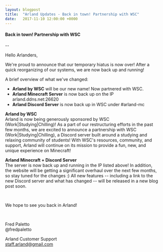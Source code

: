 ```yaml
---
layout: blogpost
title:  "Arland Updates - Back in town! Partnership with WSC"
date:   2017-11-10 12:00:00 +0000
---
```


#### Back in town! Partnership with WSC

--

Hello Arlanders,

We're proud to announce that our temporary hiatus is now over! After a quick reorganizing of our systems, we are now back up and running!

A brief overview of what we've changed:

- **​Arland by WSC** will be our new name! Now partnered with WSC.
- **Arland Minecraft Server** is now back up on the IP arland.ddns.net:26620 
- **Arland Discord Server** is now back up in WSC under #arland-mc

**Arland by WSC**  
Arland is now being generously sponsored by WSC (Work|Studying|Chilling)! As a part of our restructuring efforts in the past few months, we are excited to announce a partnership with WSC (Work|Studying|Chilling), a Discord server built around a studying and relaxing community of students! With WSC's resources, community, and support, Arland will continue on its mission to provide a fun, new, and unique experience on Minecraft!

**Arland Minecraft + Discord Server**  
The server is now back up and running in the IP listed above! In addition, the website will be getting a significant overhaul over the next few months, so stay tuned for the changes :) All new features -- including a link to the new Discord server and what has changed -- will be released in a new blog post soon.

<br>

We hope to see you back in Arland!

<br>

Fred Paletto  
@fredpaletto

Arland Customer Support  
[staff.arland@gmail.com](../about)